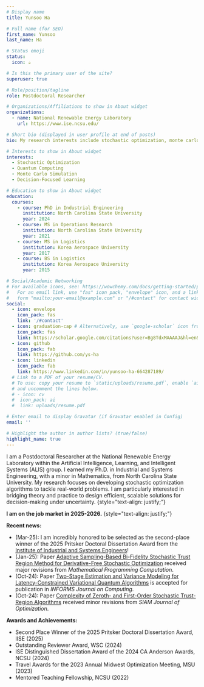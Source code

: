 ```yaml
---
# Display name
title: Yunsoo Ha

# Full name (for SEO)
first_name: Yunsoo
last_name: Ha

# Status emoji
status:
  icon: ☕️

# Is this the primary user of the site?
superuser: true

# Role/position/tagline
role: Postdoctoral Researcher

# Organizations/Affiliations to show in About widget
organizations:
  - name: National Renewable Energy Laboratory
    url: https://www.ise.ncsu.edu/

# Short bio (displayed in user profile at end of posts)
bio: My research interests include stochastic optimization, monte carlo simulation, quantum computing, and decision-focused learning.

# Interests to show in About widget
interests:
  - Stochastic Optimization
  - Quantum Computing
  - Monte Carlo Simulation
  - Decision-Focused Learning

# Education to show in About widget
education:
  courses:
    - course: PhD in Industrial Engineering 
      institution: North Carolina State University
      year: 2024
    - course: MS in Operations Research
      institution: North Carolina State University
      year: 2021
    - course: MS in Logistics
      institution: Korea Aerospace University
      year: 2017
    - course: BS in Logistics
      institution: Korea Aerospace University
      year: 2015

# Social/Academic Networking
# For available icons, see: https://wowchemy.com/docs/getting-started/page-builder/#icons
#   For an email link, use "fas" icon pack, "envelope" icon, and a link in the
#   form "mailto:your-email@example.com" or "/#contact" for contact widget.
social:
  - icon: envelope
    icon_pack: fas
    link: '/#contact'
  - icon: graduation-cap # Alternatively, use `google-scholar` icon from `ai` icon pack
    icon_pack: fas
    link: https://scholar.google.com/citations?user=Bg8TdxMAAAAJ&hl=en&oi=ao
  - icon: github
    icon_pack: fab
    link: https://github.com/ys-ha
  - icon: linkedin
    icon_pack: fab
    link: https://www.linkedin.com/in/yunsoo-ha-664287189/
  # Link to a PDF of your resume/CV.
  # To use: copy your resume to `static/uploads/resume.pdf`, enable `ai` icons in `params.yaml`,
  # and uncomment the lines below.
  # - icon: cv
  #  icon_pack: ai
  #  link: uploads/resume.pdf

# Enter email to display Gravatar (if Gravatar enabled in Config)
email: ''

# Highlight the author in author lists? (true/false)
highlight_name: true
---
```


I am a Postdoctoral Researcher at the National Renewable Energy Laboratory within the Artificial Intelligence, Learning, and Intelligent Systems (ALIS) group. I earned my Ph.D. in Industrial and Systems Engineering, with a minor in Mathematics, from North Carolina State University. My research focuses on developing stochastic optimization algorithms to tackle real-world problems. I am particularly interested in bridging theory and practice to design efficient, scalable solutions for decision-making under uncertainty.
{style="text-align: justify;"}

**I am on the job market in 2025-2026.**
{style="text-align: justify;"}


**Recent news:**
- (Mar-25): I am incredibly honored to be selected as the second-place winner of the 2025 Pritsker Doctoral Dissertation Award from the [Institute of Industrial and Systems Engineers](https://www.iise.org/Home/)!
- (Jan-25): Paper [Adaptive Sampling-Based Bi-Fidelity Stochastic Trust Region Method for Derivative-Free Stochastic Optimization](https://arxiv.org/abs/2408.04625) received major revisions from *Mathematical Programming Computation*.
- (Oct-24): Paper [Two-Stage Estimation and Variance Modeling for Latency-Constrained Variational Quantum Algorithms](https://pubsonline.informs.org/doi/abs/10.1287/ijoc.2024.0575) is accepted for publication in *INFORMS Journal on Computing*.
- (Oct-24): Paper [Complexity of Zeroth- and First-Order Stochastic Trust-Region Algorithms](https://arxiv.org/abs/2405.20116) received minor revisions from *SIAM Journal of Optimization*.



**Awards and Achievements:**
- Second Place Winner of the 2025 Pritsker Doctoral Dissertation Award, IISE (2025)
- Outstanding Reviewer Award, WSC (2024)
- ISE Distinguished Dissertation Award of the 2024 CA Anderson Awards, NCSU (2024)
- Travel Awards for the 2023 Annual Midwest Optimization Meeting, MSU (2023)
- Mentored Teaching Fellowship, NCSU (2022)
